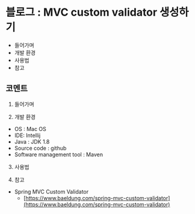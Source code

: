 # 블로그 : MVC custom validator 생성하기
* 들어가며
* 개발 환경
* 사용법
* 참고

**코멘트**
-

1. 들어가며

2. 개발 환경

* OS : Mac OS
* IDE: Intellij
* Java : JDK 1.8
* Source code : github
* Software management tool : Maven

3. 사용법

4. 참고

* Spring MVC Custom Validator
	* [https://www.baeldung.com/spring-mvc-custom-validator](https://www.baeldung.com/spring-mvc-custom-validator)